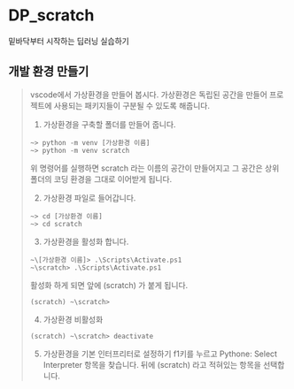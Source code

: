 # DP_scratch
밑바닥부터 시작하는 딥러닝 실습하기

## 개발 환경 만들기
> vscode에서 가상환경을 만들어 봅시다.
> 가상환경은 독립된 공간을 만들어 프로젝트에 사용되는 패키지들이 구분될 수 있도록 해줍니다.
> 
> 1. 가상환경을 구축할 폴더를 만들어 줍니다.
> ```
> ~> python -m venv [가상환경 이름]
> ~> python -m venv scratch
> ```
> 위 명령어를 실행하면 scratch 라는 이름의 공간이 만들어지고 그 공간은 상위 폴더의 코딩 환경을 그대로 이어받게 됩니다.
> 
> 2. 가상환경 파일로 들어갑니다.
> ```
> ~> cd [가상환경 이름]
> ~> cd scratch
> ```
> 
> 3. 가상환경을 활성화 합니다.
> ```
> ~\[가상환경 이름]> .\Scripts\Activate.ps1
> ~\scratch> .\Scripts\Activate.ps1
> ```
> 활성화 하게 되면 앞에 (scratch) 가 붙게 됩니다.
> ```
> (scratch) ~\scratch>
> ```
> 
> 4. 가상환경 비활성화
> ```
> (scratch) ~\scratch> deactivate
> ```
> 
> 5. 가상환경을 기본 인터프리터로 설정하기
> f1키를 누르고 Pythone: Select Interpreter 항목을 찾습니다.
> 뒤에 (scratch) 라고 적혀있는 항목을 선택합니다.
